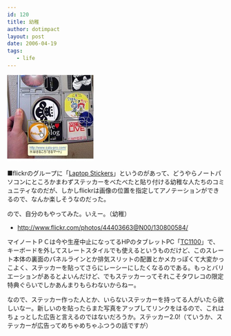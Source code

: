 ```yaml
---
id: 120
title: 幼稚
author: dotimpact
layout: post
date: 2006-04-19
tags:
   - life
---
```

<img class="img_R" src='/hexo/images/wp-content/uploads/2008/02/20060419003129.jpg' alt='20060419003129.jpg' />

■flickrのグループに「[Laptop Stickers][1]」というのがあって、どうやらノートパソコンにところかまわずステッカーをべたべたと貼り付ける幼稚な人たちのコミュニティなのだが、しかしflickrは画像の位置を指定してアノテーションができるので、なんか楽しそうなのだった。

ので、自分のもやってみた。いえー。（幼稚）

  * <http://www.flickr.com/photos/44403663@N00/130800584/>

マイノートＰＣは今や生産中止になってるHPのタブレットPC「[TC1100][2]」で、キーボードを外してスレートスタイルでも使えるというものだけど、このスレート本体の裏面のパネルラインとか排気スリットの配置とかメカっぽくて大変かっこよく、ステッカーを貼ってさらにレーシーにしたくなるのである。もっとバリエーションがあるとよいんだけど、でもステッカーってそれこそタワレコの限定特典ぐらいでしかあんまりもらわないからねー。

なので、ステッカー作った人とか、いらないステッカーを持ってる人がいたら欲しいなー。新しいのを貼ったらまた写真をアップしてリンクをはるので、これはちょっとした広告と言えるのではないだろうか。ステッカー2.0!（ていうか、ステッカーが広告ってめちゃめちゃふつうの話ですが）

 [1]: http://www.flickr.com/groups/laptopstickers/
 [2]: http://h50146.www5.hp.com/products/tabletpc/tc1100/
